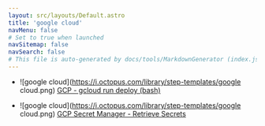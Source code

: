 ```yaml
---
layout: src/layouts/Default.astro
title: 'google cloud'
navMenu: false
# Set to true when launched
navSitemap: false
navSearch: false
# This file is auto-generated by docs/tools/MarkdownGenerator (index.js)
---
```


<ul>

<li>

![google cloud](https://i.octopus.com/library/step-templates/google cloud.png) [GCP - gcloud run deploy (bash)](/integrations/google-cloud/gcp-gcloud-run-deploy-bash)

</li>
        
<li>

![google cloud](https://i.octopus.com/library/step-templates/google cloud.png) [GCP Secret Manager - Retrieve Secrets](/integrations/google-cloud/gcp-secret-manager-retrieve-secrets)

</li>
        
</ul>
